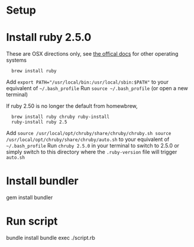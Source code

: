 # Setup

# Install ruby 2.5.0
These are OSX directions only, see [the offical docs](https://www.ruby-lang.org/en/documentation/installation/) for other operating systems

```
  brew install ruby
```

Add `export PATH="/usr/local/bin:/usr/local/sbin:$PATH"` to your equivalent of `~/.bash_profile`
Run `source ~/.bash_profile` (or open a new terminal)

If ruby 2.50 is no longer the default from homewbrew,
```
  brew install ruby chruby ruby-install
  ruby-install ruby 2.5
```
Add `source /usr/local/opt/chruby/share/chruby/chruby.sh
source /usr/local/opt/chruby/share/chruby/auto.sh` to your equivalent of `~/.bash_profile` 
Run `chruby 2.5.0` in your terminal to switch to 2.5.0 or simply switch to this directory where the `.ruby-version` file will trigger `auto.sh`

# Install bundler
  gem install bundler

# Run script
  bundle install
  bundle exec ./script.rb